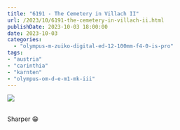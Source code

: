 ```yaml
---
title: "6191 - The Cemetery in Villach II"
url: /2023/10/6191-the-cemetery-in-villach-ii.html
publishDate: 2023-10-03 18:00:00
date: 2023-10-03
categories:
  - "olympus-m-zuiko-digital-ed-12-100mm-f4-0-is-pro"
tags:
- "austria"
- "carinthia"
- "karnten"
- "olympus-om-d-e-m1-mk-iii"
---
```

<div class="container">
<div class="center"><a target="_blank" href="https://d25zfm9zpd7gm5.cloudfront.net/1200x1200/2020/20200522_143742_lr.jpg"><img class="webfeedsFeaturedVisual" src="https://d25zfm9zpd7gm5.cloudfront.net/0600x0600/2020/20200522_143742_lr.jpg" /></a></div>
</div>
<br />

Sharper :grin:
